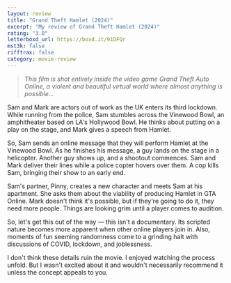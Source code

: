 ```yaml
---
layout: review
title: "Grand Theft Hamlet (2024)"
excerpt: "My review of Grand Theft Hamlet (2024)"
rating: "3.0"
letterboxd_url: https://boxd.it/91DFQr
mst3k: false
rifftrax: false
category: movie-review
---
```


<blockquote><i>This film is shot entirely inside the video game Grand Theft Auto Online, a violent and beautiful virtual world where almost anything is possible…</i></blockquote>

Sam and Mark are actors out of work as the UK enters its third lockdown. While running from the police, Sam stumbles across the Vinewood Bowl, an amphitheater based on LA's Hollywood Bowl. He thinks about putting on a play on the stage, and Mark gives a speech from Hamlet.

So, Sam sends an online message that they will perform Hamlet at the Vinewood Bowl. As he finishes his message, a guy lands on the stage in a helicopter. Another guy shows up, and a shootout commences. Sam and Mark deliver their lines while a police copter hovers over them. A cop kills Sam, bringing their show to an early end.

Sam's partner, Pinny, creates a new character and meets Sam at his apartment. She asks them about the viability of producing Hamlet in GTA Online. Mark doesn't think it's possible, but if they're going to do it, they need more people. Things are looking grim until a player comes to audition.

So, let's get this out of the way — this isn't a documentary. Its scripted nature becomes more apparent when other online players join in. Also, moments of fun seeming randomness come to a grinding halt with discussions of COVID, lockdown, and joblessness.

I don't think these details ruin the movie. I enjoyed watching the process unfold. But I wasn't excited about it and wouldn't necessarily recommend it unless the concept appeals to you.
